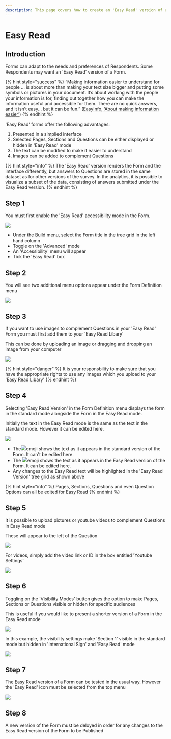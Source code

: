 ```yaml
---
description: This page covers how to create an 'Easy Read' version of a Form
---
```


# Easy Read

## Introduction

Forms can adapt to the needs and preferences of Respondents.  Some Respondents may want an 'Easy Read' version of a Form. &#x20;

{% hint style="success" %}
“Making information easier to understand for people ... is about more than making your text size bigger and putting some symbols or pictures in your document.  It’s about working with the people your information is for, finding out together how you can make the information useful and accessible for them. There are no quick answers, and it isn’t easy... but it can be fun.” ([EasyInfo, ‘About making information easier’](https://assets.publishing.service.gov.uk/government/uploads/system/uploads/attachment\_data/file/215923/dh\_121927.pdf))
{% endhint %}

'Easy Read' forms offer the following advantages:

1. Presented in a simplied interface
2. Selected Pages, Sections and Questions can be either displayed or hidden in 'Easy Read' mode
3. The text can be modified to make it easier to understand
4. Images can be added to complement Questions

{% hint style="info" %}
The 'Easy Read' version renders the Form and the interface differently, but answers to Questions are stored in the same dataset as for other versions of the survey. In the analytics, it is possible to visualize a subset of the data, consisting of answers submitted under the Easy Read version.
{% endhint %}

## Step 1

You must first enable the 'Easy Read' accessibility mode in the Form.  &#x20;

![](<../../.gitbook/assets/image (308) (1) (1) (1) (1) (1) (1) (1).png>)

* Under the Build menu, select the Form title in the tree grid in the left hand column
* Toggle on the 'Advanced' mode
* An 'Accessibility' menu will appear
* Tick the 'Easy Read' box

## Step 2

You will see two additional menu options appear under the Form Definition menu

![](<../../.gitbook/assets/image (317) (1) (1) (1) (1) (1) (1).png>)

## Step 3

If you want to use images to complement Questions in your 'Easy Read' Form you must first add them to your 'Easy Read Libary'

This can be done by uploading an image or dragging and dropping an image from your computer

![](<../../.gitbook/assets/image (298) (1) (1) (1).png>)

{% hint style="danger" %}
It is your responsbility to make sure that you have the appropriate rights to use any images which you upload to your 'Easy Read Libary'
{% endhint %}

## Step 4

Selecting 'Easy Read Version' in the Form Definition menu displays the form in the standard mode alongside the Form in the Easy Read mode.

Initially the text in the Easy Read mode is the same as the text in the standard mode.  However it can be edited here.

![](<../../.gitbook/assets/image (307) (1) (1) (1) (1).png>)

* The![](<../../.gitbook/assets/image (302) (1) (1) (1) (1).png>)emoji shows the text as it appears in the standard version of the Form.  It can't be edited here.
* The ![](<../../.gitbook/assets/image (309) (1) (1) (1) (1) (1) (1) (1) (1).png>)emoji shows the text as it appears in the Easy Read version of the Form.  It can be edited here.
* Any changes to the Easy Read text will be highlighted in the 'Easy Read Version' tree grid as shown above

{% hint style="info" %}
Pages, Sections, Questions and even Question Options can all be edited for Easy Read&#x20;
{% endhint %}

## Step 5

It is possible to upload pictures or youtube videos to complement Questions in Easy Read mode

These will appear to the left of the Question&#x20;

![](<../../.gitbook/assets/image (313) (1) (1) (1) (1).png>)



For videos, simply add the video link or ID in the box entitled 'Youtube Settings'

![](<../../.gitbook/assets/image (303) (1) (1) (1) (1) (1) (1).png>)

## Step 6

Toggling on the 'Visibility Modes' button gives the option to make Pages, Sections or Questions visible or hidden for specific audiences

This is useful if you would like to present a shorter version of a Form in the Easy Read mode&#x20;

![](<../../.gitbook/assets/image (307) (1) (1) (1) (1) (1).png>)

In this example, the visibility settings make 'Section 1' visible in the standard mode but hidden in 'International Sign' and 'Easy Read' mode &#x20;

![](<../../.gitbook/assets/image (308) (1) (1) (1) (1) (1) (1) (1) (1).png>)

## Step 7

The Easy Read version of a Form can be tested in the usual way.  However the 'Easy Read' icon must be selected from the top menu

![](<../../.gitbook/assets/image (316) (1) (1) (1) (1) (1) (1).png>)

## Step 8

A new version of the Form must be deloyed in order for any changes to the Easy Read version of the Form to be Published
